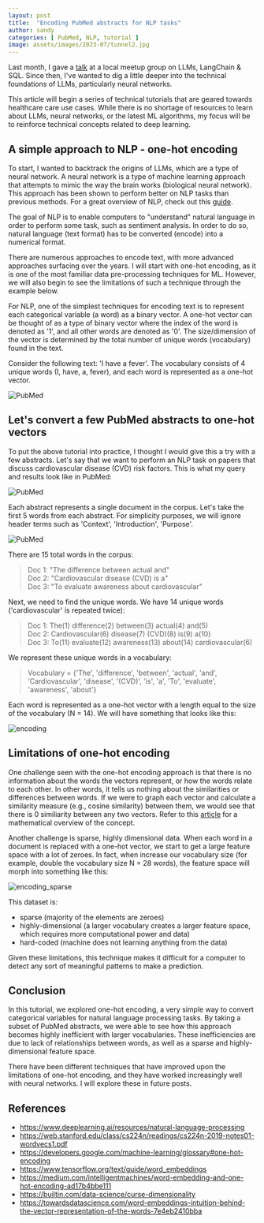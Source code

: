 ```yaml
---
layout: post
title:  "Encoding PubMed abstracts for NLP tasks"
author: sandy
categories: [ PubMed, NLP, tutorial ]
image: assets/images/2023-07/tunnel2.jpg
---
```


Last month, I gave a [talk](https://www.meetup.com/new-jersey-sql-data-platform-user-group/events/294231326/) at a local meetup group 
on LLMs, LangChain & SQL.  Since then, I've wanted to dig a little deeper into the technical foundations of LLMs, particularly neural networks.

This article will begin a series of technical tutorials that are geared towards healthcare care use cases.  While there is no shortage of resources to learn about LLMs, neural networks, or the latest ML algorithms, my focus will be to reinforce technical concepts related to deep learning.


## A simple approach to NLP - one-hot encoding

To start, I wanted to backtrack the origins of LLMs, which are a type of neural network.  A neural network is a type of machine learning approach that attempts to mimic the way the brain works (biological neural network).  This approach has been shown to perform better on NLP tasks than previous methods.  For a great overview of NLP, check out this [guide](https://www.deeplearning.ai/resources/natural-language-processing).

The goal of NLP is to enable computers to "understand" natural language in order to perform some task, such as sentiment analysis.  In order to do so, natural language (text format) has to be converted (encode) into a numerical format.

There are numerous approaches to encode text, with more advanced approaches surfacing over the years.  I will start with one-hot encoding, as it is one of the most familiar data pre-processing techniques for ML.  However, we will also begin to see the limitations of such a technique through the example below. 

For NLP, one of the simplest techniques for encoding text is to represent each categorical variable (a word) as a binary vector.  A one-hot vector can be thought of as a type of binary vector where the index of the word is denoted as '1', and all other words are denoted as '0'.  The size/dimension of the vector is determined by the total number of unique words (vocabulary) found in the text.

Consider the following text: 'I have a fever'.  The vocabulary consists of 4 unique words (I, have, a, fever), and each word is represented as a one-hot vector.

![PubMed](/assets/images/2023-07/fever.png)


## Let's convert a few PubMed abstracts to one-hot vectors

To put the above tutorial into practice, I thought I would give this a try with a few abstracts.  Let's say that we want to perform an NLP task on papers that discuss cardiovascular disease (CVD) risk factors.  This is what my query and results look like in PubMed:

![PubMed](/assets/images/2023-07/PubMed.png)

Each abstract represents a single document in the corpus.  Let's take the first 5 words from each abstract.  For simplicity purposes, we will ignore header terms such as 'Context', 'Introduction', 'Purpose'.

![PubMed](/assets/images//2023-07/PubMed2.png)

There are 15 total words in the corpus:

>Doc 1: "The difference between actual and"  
Doc 2: "Cardiovascular disease (CVD) is a"  
Doc 3: "To evaluate awareness about cardiovascular"   

Next, we need to find the unique words.  We have 14 unique words ('cardiovascular' is repeated twice):

>Doc 1: The(1) difference(2) between(3) actual(4) and(5)  
Doc 2: Cardiovascular(6) disease(7) (CVD)(8) is(9) a(10)  
Doc 3: To(11) evaluate(12) awareness(13) about(14) cardiovascular(6)  

We represent these unique words in a vocabulary:
    
>Vocabulary = {'The', 'difference', 'between', 'actual', 'and', ‘Cardiovascular', 'disease', '(CVD)', 'is', 'a', 'To', 'evaluate', 'awareness', 'about'}

Each word is represented as a one-hot vector with a length equal to the size of the vocabulary (N = 14).  We will have something that looks like this:

![encoding](/assets/images//2023-07/encoding.png)

## Limitations of one-hot encoding

One challenge seen with the one-hot encoding approach is that there is no information about the words the vectors represent, or how the words relate to each other. In other words, it tells us nothing about the similarities or differences between words.  If we were to graph each vector and calculate a similarity measure (e.g., cosine similarity) between them, we would see that there is 0 similiarity between any two vectors.  Refer to this [article](https://towardsdatascience.com/word-embeddings-intuition-behind-the-vector-representation-of-the-words-7e4eb2410bba) for a mathematical overview of the concept.


Another challenge is sparse, highly dimensional data.  When each word in a document is replaced with a one-hot vector, we start to get a large feature space with a lot of zeroes.  In fact, when increase our vocabulary size (for example, double the vocabulary size N = 28 words), the feature space will morph into something like this:

![encoding_sparse](/assets/images/2023-07/encoding2.png)


This dataset is:
- sparse (majority of the elements are zeroes)
- highly-dimensional (a larger vocabulary creates a larger feature space, which requires more computational power and data)
- hard-coded (machine does not learning anything from the data)
  
Given these limitations, this technique makes it difficult for a computer to detect any sort of meaningful patterns to make a prediction.


## Conclusion

In this tutorial, we explored one-hot encoding, a very simple way to convert categorical variables for natural language processing tasks.  By taking a subset of PubMed abstracts, we were able to see how this approach becomes highly inefficient with larger vocabularies.  These inefficiencies are due to lack of relationships between words, as well as a sparse and highly-dimensional feature space.

There have been different techniques that have improved upon the limitations of one-hot encoding, and they have worked increasingly well with neural networks.  I will explore these in future posts.


## References
+ <https://www.deeplearning.ai/resources/natural-language-processing>
+ <https://web.stanford.edu/class/cs224n/readings/cs224n-2019-notes01-wordvecs1.pdf>
+ <https://developers.google.com/machine-learning/glossary#one-hot-encoding>
+ <https://www.tensorflow.org/text/guide/word_embeddings>
+ <https://medium.com/intelligentmachines/word-embedding-and-one-hot-encoding-ad17b4bbe111>
+ <https://builtin.com/data-science/curse-dimensionality>
+ <https://towardsdatascience.com/word-embeddings-intuition-behind-the-vector-representation-of-the-words-7e4eb2410bba>
